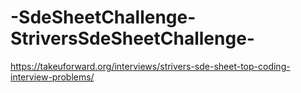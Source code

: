 # -SdeSheetChallenge-StriversSdeSheetChallenge-
https://takeuforward.org/interviews/strivers-sde-sheet-top-coding-interview-problems/
